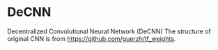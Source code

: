# DeCNN
Decentralized Convolutional Neural Network (DeCNN)
The structure of original CNN is from https://github.com/guerzh/tf_weights.
